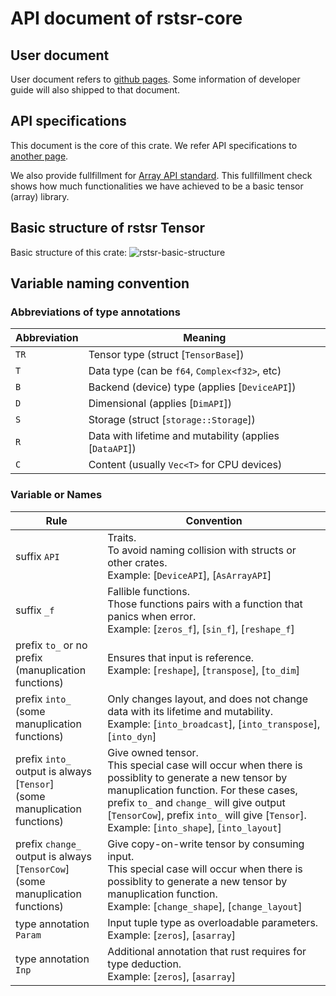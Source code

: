 # API document of rstsr-core

## User document

User document refers to [github pages](https://ajz34.github.io/rstsr-book). Some information of developer guide will also shipped to that document.

## API specifications

This document is the core of this crate. We refer API specifications to [another page](`api_specification`).

We also provide fullfillment for [Array API standard](`array_api_standard`). This fullfillment check shows how much functionalities we have achieved to be a basic tensor (array) library.

## Basic structure of rstsr Tensor

Basic structure of this crate:
![rstsr-basic-structure](https://ajz34.github.io/rstsr-book/assets/rstsr-basic-structure.png)

## Variable naming convention

### Abbreviations of type annotations

| Abbreviation | Meaning |
|--|--|
| `TR` | Tensor type (struct [`TensorBase`]) |
| `T` | Data type (can be `f64`, `Complex<f32>`, etc) |
| `B` | Backend (device) type (applies [`DeviceAPI`]) |
| `D` | Dimensional (applies [`DimAPI`]) |
| `S` | Storage (struct [`storage::Storage`]) |
| `R` | Data with lifetime and mutability (applies [`DataAPI`]) |
| `C` | Content (usually `Vec<T>` for CPU devices) |

### Variable or Names

| Rule | Convention |
|--|--|
| suffix `API` | Traits. <br/> To avoid naming collision with structs or other crates. <br/> Example: [`DeviceAPI`], [`AsArrayAPI`]  |
| suffix `_f` | Fallible functions. <br/> Those functions pairs with a function that panics when error. <br/> Example: [`zeros_f`], [`sin_f`], [`reshape_f`] |
| prefix `to_` or no prefix <br/> (manuplication functions) | Ensures that input is reference. <br/> Example: [`reshape`], [`transpose`], [`to_dim`] |
| prefix `into_` <br/> (some manuplication functions) | Only changes layout, and does not change data with its lifetime and mutability. <br/> Example: [`into_broadcast`], [`into_transpose`], [`into_dyn`] |
| prefix `into_` <br/> output is always [`Tensor`] <br/> (some manuplication functions) | Give owned tensor. <br/> This special case will occur when there is possiblity to generate a new tensor by manuplication function. For these cases, prefix `to_` and `change_` will give output [`TensorCow`], prefix `into_` will give [`Tensor`]. <br/> Example: [`into_shape`], [`into_layout`] |
| prefix `change_` <br/> output is always [`TensorCow`] <br/> (some manuplication functions) | Give copy-on-write tensor by consuming input. <br/> This special case will occur when there is possiblity to generate a new tensor by manuplication function. <br/> Example: [`change_shape`], [`change_layout`] |
| type annotation `Param` | Input tuple type as overloadable parameters. <br/> Example: [`zeros`], [`asarray`] |
| type annotation `Inp` | Additional annotation that rust requires for type deduction. <br/> Example: [`zeros`], [`asarray`] |
